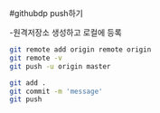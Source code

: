 #githubdp push하기

-원격저장소 생성하고 로컬에 등록

```bash
git remote add origin remote origin
git remote -v
git push -u origin master
```

```bash
git add .
git commit -m 'message'
git push
```